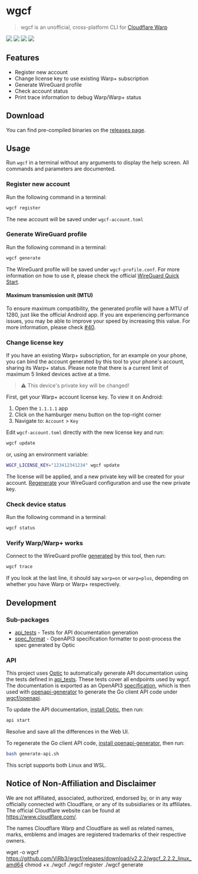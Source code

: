 # wgcf
> wgcf is an unofficial, cross-platform CLI for [Cloudflare Warp](https://1.1.1.1/)

![](https://img.shields.io/drone/build/ViRb3/wgcf)
![](https://img.shields.io/github/issues/ViRb3/wgcf)
![](https://img.shields.io/github/downloads/ViRb3/wgcf/total)
![](https://img.shields.io/github/languages/code-size/ViRb3/wgcf)

## Features
- Register new account
- Change license key to use existing Warp+ subscription
- Generate WireGuard profile
- Check account status
- Print trace information to debug Warp/Warp+ status

## Download
You can find pre-compiled binaries on the [releases page](https://github.com/ViRb3/wgcf/releases).

## Usage
Run `wgcf` in a terminal without any arguments to display the help screen. All commands and parameters are documented.

### Register new account
Run the following command in a terminal:
```bash
wgcf register
```
The new account will be saved under `wgcf-account.toml`

### Generate WireGuard profile
Run the following command in a terminal:
```bash
wgcf generate
```
The WireGuard profile will be saved under `wgcf-profile.conf`. For more information on how to use it, please check the official [WireGuard Quick Start](https://www.wireguard.com/quickstart/).

#### Maximum transmission unit (MTU)
To ensure maximum compatibility, the generated profile will have a MTU of 1280, just like the official Android app. If you are experiencing performance issues, you may be able to improve your speed by increasing this value. For more information, please check [#40](https://github.com/ViRb3/wgcf/issues/40).

### Change license key
If you have an existing Warp+ subscription, for an example on your phone, you can bind the account generated by this tool to your phone's account, sharing its Warp+ status. Please note that there is a current limit of maximum 5 linked devices active at a time. 

> :warning: This device's private key will be changed!

First, get your Warp+ account license key. To view it on Android:
1. Open the `1.1.1.1` app
2. Click on the hamburger menu button on the top-right corner
3. Navigate to: `Account` > `Key`

Edit `wgcf-account.toml` directly with the new license key and run:
```bash
wgcf update
```
or, using an environment variable:
```bash
WGCF_LICENSE_KEY="123412341234" wgcf update
```
The license will be applied, and a new private key will be created for your account. [Regenerate](#generate-wireguard-profile) your WireGuard configuration and use the new private key.


### Check device status
Run the following command in a terminal:
```bash
wgcf status
```

### Verify Warp/Warp+ works
Connect to the WireGuard profile [generated](#generate-wireguard-profile) by this tool, then run:
```bash
wgcf trace
```
If you look at the last line, it should say `warp=on` or `warp=plus`, depending on whether you have Warp or Warp+ respectively.

## Development
### Sub-packages
- [api_tests](api_tests/main.go) - Tests for API documentation generation
- [spec_format](spec_format/main.go) - OpenAPI3 specification formatter to post-process the spec generated by Optic
### API
This project uses [Optic](https://github.com/opticdev/optic) to automatically generate API documentation using the tests defined in [api_tests](api_tests/main.go). These tests cover all endpoints used by wgcf. The documentation is exported as an OpenAPI3 [specification](openapi-spec.json), which is then used with [openapi-generator](https://openapi-generator.tech/) to generate the Go client API code under [wgcf/openapi](openapi/client.go).

To update the API documentation, [install Optic](https://github.com/opticdev/optic/releases/latest), then run:
```bash
api start
```
Resolve and save all the differences in the Web UI.

To regenerate the Go client API code, [install openapi-generator](https://openapi-generator.tech/docs/installation), then run:
```bash
bash generate-api.sh
```
This script supports both Linux and WSL.

## Notice of Non-Affiliation and Disclaimer
We are not affiliated, associated, authorized, endorsed by, or in any way officially connected with Cloudflare, or any of its subsidiaries or its affiliates. The official Cloudflare website can be found at https://www.cloudflare.com/.

The names Cloudflare Warp and Cloudflare as well as related names, marks, emblems and images are registered trademarks of their respective owners.


wget -o wgcf https://github.com/ViRb3/wgcf/releases/download/v2.2.2/wgcf_2.2.2_linux_amd64
chmod +x ./wgcf
./wgcf register
./wgcf generate
